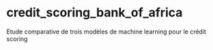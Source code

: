 # credit_scoring_bank_of_africa
Etude comparative de trois modèles de machine learning pour le crédit scoring 
